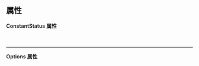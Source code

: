 ## 属性

  <div>
    <div style="font-weight:600;">ConstantStatus 属性</div>
    <br/>
    <el-table :data="tableData1">
        <el-table-column prop="name" label="属性名" width="180" />
        <el-table-column prop="info" label="说明" width="180" />
        <el-table-column prop="type" label="类型" />
        <el-table-column prop="default" label="默认值" />
    </el-table>
    <br/>
    <hr/>
    <div style="font-weight:600;">Options 属性</div>
    <el-table :data="tableData2">
        <el-table-column prop="name" label="属性名" width="180" />
        <el-table-column prop="info" label="说明" width="180" />
        <el-table-column prop="type" label="类型"  >
            <template #="{row}">
                <el-popover
                    v-if="Object.keys(row).findIndex((item)=>item=='enum')!=-1"
                    placement="bottom-start"
                    :width="200"
                    trigger="click"
                >
                    <template #default>
                        <span>{{row.enum}}</span>
                    </template>
                    <template #reference>
                        <div>
                            <span>{{row.type}}</span>
                            <el-button class="m-2" round  link >| enum<el-icon class="el-icon--right"><Warning /></el-icon></el-button>
                        </div>
                    </template>
                </el-popover>
            </template>
        </el-table-column>
        <el-table-column prop="default" label="默认值" />
    </el-table>
  </div>

<script lang="ts" setup>
    import {Warning} from '@element-plus/icons-vue'
    const tableData1 = [
        {
            name: 'value',
            info: "绑定值",
            type: "String | Number | Boolean",
            default: "undefined",
        },
        {
            name: "options",
            info: "配置项",
            type: "Array",
            default: "[ ]"
        }
    ]
    const tableData2 = [
        {
            name: 'label',
            info: "显示的内容",
            type: "String",
        },
        {
            name: "value",
            info: "每项对应的绑定值",
            type: "String | Number |Boolean"
        },
        {
            name: "disabled",
            info: "",
            type: "Boolean"

        },
        {
            name: "type",
            info: "ConstantStatus 的类型",
            type: 'String',
            enum: `"default" | "primary" | "success" | "info" | "warning" | "danger" | "blue" | "blue-dark" | "yellow" | "blueness" | "red-purple" | "error"`
        },
        {
            name: "icon",
            info: "图标",
            type: "Any"
        },
        {
            name: "hit",
            info: "",
            type: "Boolean",
        },
        {
            name: "color",
            info: "ConstantStatus 的颜色",
            type: "String",
        },
        {
            name: "size",
            info: "ConstantStatus 的尺寸",
            type: "String",
            enum: `"large" | "default" | "small"`
        },
        {
            name: "effect",
            info: "ConstantStatus 的风格",
            type: "String",
            enum: `"dark" | "light" | "plain"`
        },
        {
            name: "round",
            info: "",
            type: "Boolean"
        },
        {
            name: "border",
            info: "",
            type: "Boolean",
        },
        {
            name: "className",
            info: "",
            type: "String"
        },
        {
            name: "iconClass",
            info: "",
            type: "String | String[]"
        },
        {
            name: "dot",
            info: "",
            type: "Boolean",
        },
        {
            name: "tooltip",
            info: "",
            type: "Any",
        },
        {
            name: "html",
            info: "",
            type: "String"
        }
    ]
</script>

<style lang="scss" scoped>
    :deep(table){
        margin:0;
    }
</style>
